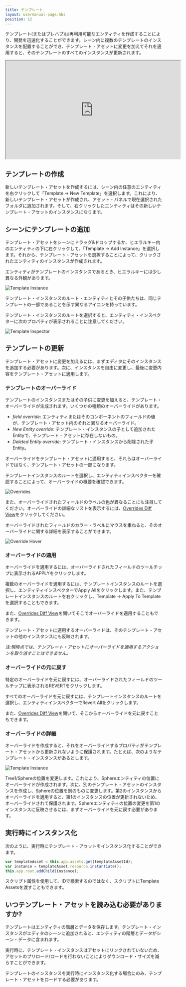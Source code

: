 ```yaml
---
title: テンプレート
layout: usermanual-page.hbs
position: 12
---
```


テンプレート(またはプレハブ)は再利用可能なエンティティを作成することにより、開発を迅速化することができます。シーン内に複数のテンプレートのインスタンスを配置することができ、テンプレート・アセットに変更を加えてそれを適用すると、そのテンプレートのすべてのインスタンスが更新されます。

<iframe loading="lazy" width="560" height="315" src="https://www.youtube.com/embed/2HV8Ib6wYRc" title="Templates Overview" allowfullscreen></iframe>

## テンプレートの作成

新しいテンプレート・アセットを作成するには、シーン内の任意のエンティティを右クリックして「Template &rarr; New Template」を選択します。これにより、新しいテンプレート・アセットが作成され、アセット・パネルで現在選択されたフォルダに追加されます。そして、右クリックしたエンティティはその新しいテンプレート・アセットのインスタンスになります。

## シーンにテンプレートの追加

テンプレート・アセットをシーンにドラッグ&ドロップするか、ヒエラルキー内のエンティティの下に右クリックして、「Template &rarr; Add Instance」を選択します。それから、テンプレート・アセットを選択することによって、クリックされたエンティティのインスタンスが作成されます。

エンティティがテンプレートのインスタンスであるとき、ヒエラルキーには少し異なる外観があります。

![Template Instance][1]

テンプレート・インスタンスのルート・エンティティとその子供たちは、同じテンプレートの一部であることを示す異なるアイコンを持っています。

テンプレート・インスタンスのルートを選択すると、エンティティ・インスペクターに次のプロパティが表示されることに注意してください。

![Template Inspector][2]

## テンプレートの更新

テンプレート・アセットに変更を加えるには、まずエディタにそのインスタンスを追加する必要があります。次に、インスタンスを自由に変更し、最後に変更内容をテンプレート・アセットに適用します。

### テンプレートのオーバーライド

テンプレートのインスタンスまたはその子供に変更を加えると、テンプレート・オーバーライドが生成されます。いくつかの種類のオーバーライドがあります。
* *field override*: エンティティまたはそのコンポーネントのフィールドの値が、テンプレート・アセット内のそれと異なるオーバーライド。
* *New Entity override*: テンプレート・インスタンスの子として追加されたEntityで、テンプレート・アセットに存在しないもの。
* *Deleted Entity override*: テンプレート・インスタンスから削除された子Entity。

オーバーライドをテンプレート・アセットに適用すると、それらはオーバーライドではなく、テンプレート・アセットの一部になります。

テンプレートインスタンスのルートを選択し、エンティティインスペクターを確認することによって、オーバーライドの概要を確認できます。

![Overrides][3]

また、オーバーライドされたフィールドのラベルの色が異なることにも注目してください。オーバーライドの詳細なリストを表示するには、[Overrides Diff View][4]をクリックしてください。

オーバーライドされたフィールドのカラー・ラベルにマウスを重ねると、そのオーバーライドに関する詳細を表示することができます。

![Override Hover][5]

### オーバーライドの適用

オーバーライドを適用するには、オーバーライドされたフィールドのツールチップに表示されるAPPLYをクリックします。

複数のオーバーライドを適用するには、テンプレートインスタンスのルートを選択し、エンティティインスペクターでApply Allをクリックします。また、テンプレートインスタンスのルートを右クリックし、Template &rarr; Apply To Templateを選択することもできます。

また、[Overrides Diff View][4]を開いてそこでオーバーライドを適用することもできます。

テンプレート・アセットに適用するオーバーライドは、そのテンプレート・アセットの他のインスタンスにも反映されます。

*注:現時点では、テンプレート・アセットにオーバーライドを適用するアクションを取り消すことはできません。*

### オーバーライドの元に戻す

特定のオーバーライドを元に戻すには、オーバーライドされたフィールドのツールチップに表示されるREVERTをクリックします。

すべてのオーバーライドを元に戻すには、テンプレートインスタンスのルートを選択し、エンティティインスペクターでRevert Allをクリックします。

また、[Overrides Diff View][4]を開いて、そこからオーバーライドを元に戻すこともできます。

### オーバーライドの詳細

オーバーライドを作成すると、それをオーバーライドするプロパティがテンプレート・アセットから更新されないように保護されます。たとえば、次のようなテンプレート・インスタンスがあるとします。

![Template Instance][1]

Tree1/Sphereの位置を変更します。これにより、Sphereエンティティの位置にオーバーライドが作成されます。次に、別のテンプレート・アセットのインスタンスを作成し、Sphereの位置を別のものに変更します。第2のインスタンスからオーバーライドを適用すると、第1のインスタンスの位置が更新されないため、オーバーライドされて保護されます。Sphereエンティティの位置の変更を第1のインスタンスに反映させるには、まずオーバーライドを元に戻す必要があります。

## 実行時にインスタンス化

次のように、実行時にテンプレート・アセットをインスタンス化することができます。

```javascript
var templateAsset = this.app.assets.get(templateAssetId);
var instance = templateAsset.resource.instantiate();
this.app.root.addChild(instance);
```

スクリプト属性を使用して、IDで検索するのではなく、スクリプトにTemplate Assetsを渡すこともできます。

## いつテンプレート・アセットを読み込む必要がありますか?

テンプレートはエンティティの階層とデータを保存します。テンプレート・インスタンスがエディタのシーンに追加されると、エンティティの階層とデータがシーン・データに含まれます。

実行時に、テンプレート・インスタンスはアセットにリンクされていないため、アセットのプリロード/ロードを行わないことによりダウンロード・サイズを減らすことができます。 

テンプレートのインスタンスを実行時にインスタンス化する場合にのみ、テンプレート・アセットをロードする必要があります。

[1]: /images/user-manual/templates/hierarchy.png
[2]: /images/user-manual/templates/inspector.png
[3]: /images/user-manual/templates/override.png
[4]: /user-manual/templates/diff
[5]: /images/user-manual/templates/override-hover.png
